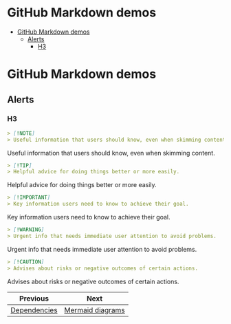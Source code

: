 <!--
  DO NOT EDIT THIS FILE DIRECTLY!
  It is generated by djockey.
-->
# GitHub Markdown demos

- [GitHub Markdown demos](../features/gfm.md#github-markdown-demos)
  - [Alerts](../features/gfm.md#alerts)
    - [H3](../features/gfm.md#h3)

# GitHub Markdown demos

## Alerts

### H3

``` md
> [!NOTE]
> Useful information that users should know, even when skimming content.
```

<div class="note" tag="aside">

Useful information that users should know, even when skimming content.

</div>

``` md
> [!TIP]
> Helpful advice for doing things better or more easily.
```

<div class="tip" tag="aside">

Helpful advice for doing things better or more easily.

</div>

``` md
> [!IMPORTANT]
> Key information users need to know to achieve their goal.
```

<div class="important" tag="aside">

Key information users need to know to achieve their goal.

</div>

``` md
> [!WARNING]
> Urgent info that needs immediate user attention to avoid problems.
```

<div class="warning" tag="aside">

Urgent info that needs immediate user attention to avoid problems.

</div>

``` md
> [!CAUTION]
> Advises about risks or negative outcomes of certain actions.
```

<div class="caution" tag="aside">

Advises about risks or negative outcomes of certain actions.

</div>


| Previous | Next |
| - | - |
| [Dependencies](../contributing/dependencies.md) | [Mermaid diagrams](../features/mermaid_diagrams.md) |